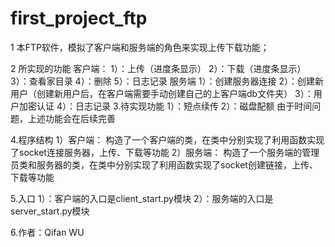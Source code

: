 # first_project_ftp
1 本FTP软件，模拟了客户端和服务端的角色来实现上传下载功能；

2 所实现的功能
    客户端：
        1）：上传（进度条显示）
        2）：下载（进度条显示）
        3）：查看家目录
        4）：删除
        5）：日志记录
    服务端
        1）：创建服务器连接
        2）：创建新用户（创建新用户后，在客户端需要手动创建自己的上客户端db文件夹）
        3）：用户加密认证
        4）：日志记录
3.待实现功能
    1）：短点续传
    2）：磁盘配额
    由于时间问题，上述功能会在后续完善

4.程序结构
    1）客户端：
            构造了一个客户端的类，在类中分别实现了利用函数实现了socket连接服务器，上传、下载等功能
    2）服务端：
            构造了一个服务端的管理员类和服务器的类，在类中分别实现了利用函数实现了socket创建链接，上传、下载等功能

5.入口
    1）：客户端的入口是client_start.py模块
    2）：服务端的入口是server_start.py模块


6.作者：Qifan WU
